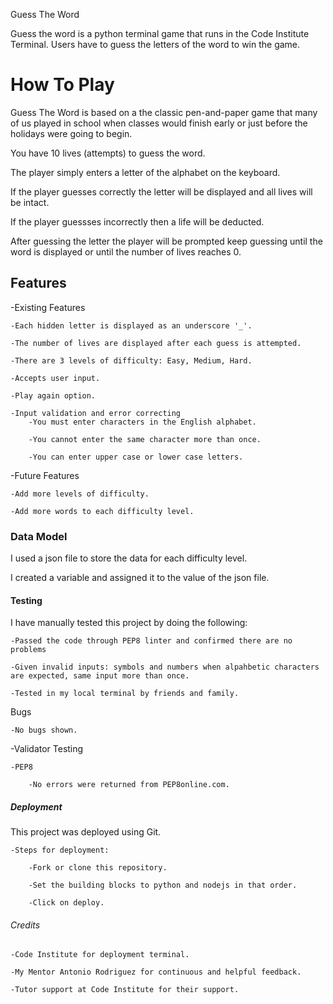 Guess The Word

Guess the word is a python terminal game that runs in the Code Institute Terminal.
Users have to guess the letters of the word to win the game.

# How To Play

Guess The Word is based on a the classic pen-and-paper game that many of us played in school when classes would finish early or just before the holidays were going to begin.

You have 10 lives (attempts) to guess the word.

The player simply enters a letter of the alphabet on the keyboard.

If the player guesses correctly the letter will be displayed and all lives will be intact.

If the player guessses incorrectly then a life will be deducted.

After guessing the letter the player will be prompted keep guessing until the word is displayed or until the number of lives reaches 0.

## Features

-Existing Features

    -Each hidden letter is displayed as an underscore '_'.

    -The number of lives are displayed after each guess is attempted.

    -There are 3 levels of difficulty: Easy, Medium, Hard.

    -Accepts user input.

    -Play again option.

    -Input validation and error correcting
        -You must enter characters in the English alphabet.

        -You cannot enter the same character more than once.

        -You can enter upper case or lower case letters.

-Future Features

    -Add more levels of difficulty.

    -Add more words to each difficulty level.

### Data Model

I used a json file to store the data for each difficulty level.

I created a variable and assigned it to the value of the json file.

#### Testing

I have manually tested this project by doing the following:

    -Passed the code through PEP8 linter and confirmed there are no problems
    
    -Given invalid inputs: symbols and numbers when alpahbetic characters are expected, same input more than once.

    -Tested in my local terminal by friends and family.

Bugs


    -No bugs shown.

-Validator Testing

    -PEP8
        
        -No errors were returned from PEP8online.com.


##### Deployment

This project was deployed using Git.

    -Steps for deployment:

        -Fork or clone this repository.

        -Set the building blocks to python and nodejs in that order.

        -Click on deploy.
        

###### Credits

    -Code Institute for deployment terminal.

    -My Mentor Antonio Rodriguez for continuous and helpful feedback.

    -Tutor support at Code Institute for their support.



